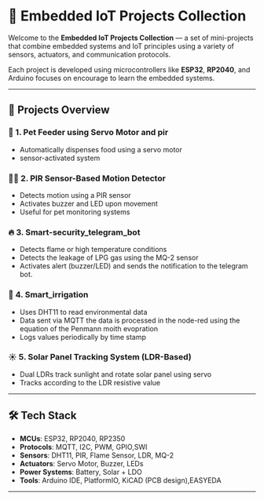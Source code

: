 # 🔧 Embedded IoT Projects Collection

Welcome to the **Embedded IoT Projects Collection** — a set of mini-projects that combine embedded systems and IoT principles using a variety of sensors, actuators, and communication protocols.

Each project is developed using microcontrollers like **ESP32**, **RP2040**, and Arduino focuses on encourage to learn the embedded systems.

---

## 📁 Projects Overview

### 🐾 1. Pet Feeder using Servo Motor and pir
- Automatically dispenses food using a servo motor
- sensor-activated system

### 🚶‍♂️ 2. PIR Sensor-Based Motion Detector
- Detects motion using a PIR sensor
- Activates buzzer and LED upon movement
- Useful for pet monitoring systems

### 🔥 3. Smart-security_telegram_bot
- Detects flame or high temperature conditions
- Detects the leakage of LPG gas using the MQ-2 sensor
- Activates alert (buzzer/LED) and sends the notification to the telegram bot.

### 🌱 4. Smart_irrigation
- Uses DHT11 to read environmental data
- Data sent via MQTT the data is processed in the node-red using the equation of the Penmann moith evopration
- Logs values periodically by time stamp
  
### ☀️ 5. Solar Panel Tracking System (LDR-Based)
- Dual LDRs track sunlight and rotate solar panel using servo
- Tracks according to the LDR resistive value

---

## 🛠️ Tech Stack

- **MCUs**: ESP32, RP2040, RP2350
- **Protocols**: MQTT, I2C, PWM, GPIO,SWI
- **Sensors**: DHT11, PIR, Flame Sensor, LDR, MQ-2
- **Actuators**: Servo Motor, Buzzer, LEDs
- **Power Systems**: Battery, Solar + LDO
- **Tools**: Arduino IDE, PlatformIO, KiCAD (PCB design),EASYEDA

---
